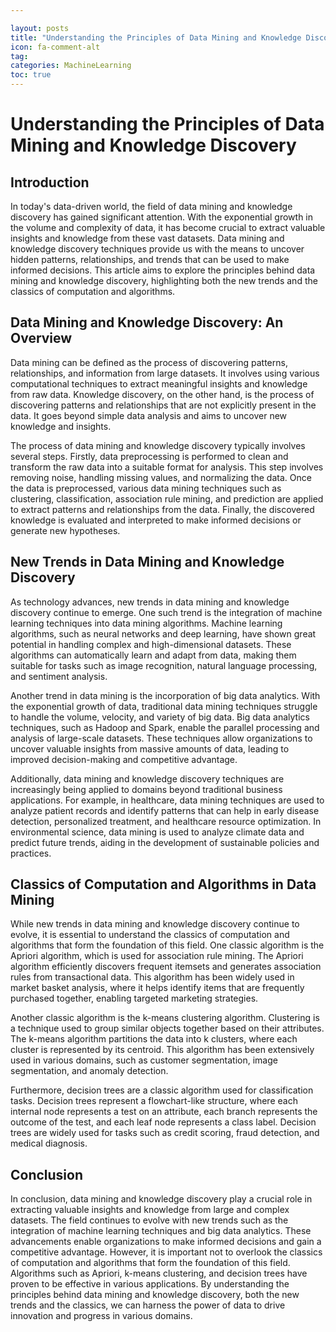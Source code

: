 ```yaml
---

layout: posts
title: "Understanding the Principles of Data Mining and Knowledge Discovery"
icon: fa-comment-alt
tag:      
categories: MachineLearning
toc: true
---
```




# Understanding the Principles of Data Mining and Knowledge Discovery

## Introduction

In today's data-driven world, the field of data mining and knowledge discovery has gained significant attention. With the exponential growth in the volume and complexity of data, it has become crucial to extract valuable insights and knowledge from these vast datasets. Data mining and knowledge discovery techniques provide us with the means to uncover hidden patterns, relationships, and trends that can be used to make informed decisions. This article aims to explore the principles behind data mining and knowledge discovery, highlighting both the new trends and the classics of computation and algorithms.

## Data Mining and Knowledge Discovery: An Overview

Data mining can be defined as the process of discovering patterns, relationships, and information from large datasets. It involves using various computational techniques to extract meaningful insights and knowledge from raw data. Knowledge discovery, on the other hand, is the process of discovering patterns and relationships that are not explicitly present in the data. It goes beyond simple data analysis and aims to uncover new knowledge and insights.

The process of data mining and knowledge discovery typically involves several steps. Firstly, data preprocessing is performed to clean and transform the raw data into a suitable format for analysis. This step involves removing noise, handling missing values, and normalizing the data. Once the data is preprocessed, various data mining techniques such as clustering, classification, association rule mining, and prediction are applied to extract patterns and relationships from the data. Finally, the discovered knowledge is evaluated and interpreted to make informed decisions or generate new hypotheses.

## New Trends in Data Mining and Knowledge Discovery

As technology advances, new trends in data mining and knowledge discovery continue to emerge. One such trend is the integration of machine learning techniques into data mining algorithms. Machine learning algorithms, such as neural networks and deep learning, have shown great potential in handling complex and high-dimensional datasets. These algorithms can automatically learn and adapt from data, making them suitable for tasks such as image recognition, natural language processing, and sentiment analysis.

Another trend in data mining is the incorporation of big data analytics. With the exponential growth of data, traditional data mining techniques struggle to handle the volume, velocity, and variety of big data. Big data analytics techniques, such as Hadoop and Spark, enable the parallel processing and analysis of large-scale datasets. These techniques allow organizations to uncover valuable insights from massive amounts of data, leading to improved decision-making and competitive advantage.

Additionally, data mining and knowledge discovery techniques are increasingly being applied to domains beyond traditional business applications. For example, in healthcare, data mining techniques are used to analyze patient records and identify patterns that can help in early disease detection, personalized treatment, and healthcare resource optimization. In environmental science, data mining is used to analyze climate data and predict future trends, aiding in the development of sustainable policies and practices.

## Classics of Computation and Algorithms in Data Mining

While new trends in data mining and knowledge discovery continue to evolve, it is essential to understand the classics of computation and algorithms that form the foundation of this field. One classic algorithm is the Apriori algorithm, which is used for association rule mining. The Apriori algorithm efficiently discovers frequent itemsets and generates association rules from transactional data. This algorithm has been widely used in market basket analysis, where it helps identify items that are frequently purchased together, enabling targeted marketing strategies.

Another classic algorithm is the k-means clustering algorithm. Clustering is a technique used to group similar objects together based on their attributes. The k-means algorithm partitions the data into k clusters, where each cluster is represented by its centroid. This algorithm has been extensively used in various domains, such as customer segmentation, image segmentation, and anomaly detection.

Furthermore, decision trees are a classic algorithm used for classification tasks. Decision trees represent a flowchart-like structure, where each internal node represents a test on an attribute, each branch represents the outcome of the test, and each leaf node represents a class label. Decision trees are widely used for tasks such as credit scoring, fraud detection, and medical diagnosis.

## Conclusion

In conclusion, data mining and knowledge discovery play a crucial role in extracting valuable insights and knowledge from large and complex datasets. The field continues to evolve with new trends such as the integration of machine learning techniques and big data analytics. These advancements enable organizations to make informed decisions and gain a competitive advantage. However, it is important not to overlook the classics of computation and algorithms that form the foundation of this field. Algorithms such as Apriori, k-means clustering, and decision trees have proven to be effective in various applications. By understanding the principles behind data mining and knowledge discovery, both the new trends and the classics, we can harness the power of data to drive innovation and progress in various domains.